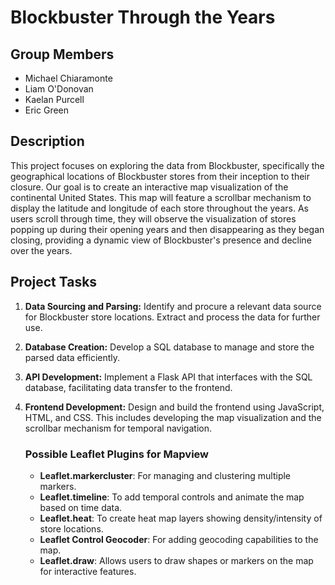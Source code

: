 # Blockbuster Through the Years

## Group Members
- Michael Chiaramonte
- Liam O'Donovan
- Kaelan Purcell
- Eric Green

## Description
This project focuses on exploring the data from Blockbuster, specifically the geographical locations of Blockbuster stores from their inception to their closure. Our goal is to create an interactive map visualization of the continental United States. This map will feature a scrollbar mechanism to display the latitude and longitude of each store throughout the years. As users scroll through time, they will observe the visualization of stores popping up during their opening years and then disappearing as they began closing, providing a dynamic view of Blockbuster's presence and decline over the years.

## Project Tasks
1. **Data Sourcing and Parsing:** Identify and procure a relevant data source for Blockbuster store locations. Extract and process the data for further use.
2. **Database Creation:** Develop a SQL database to manage and store the parsed data efficiently.
3. **API Development:** Implement a Flask API that interfaces with the SQL database, facilitating data transfer to the frontend.
4. **Frontend Development:** Design and build the frontend using JavaScript, HTML, and CSS. This includes developing the map visualization and the scrollbar mechanism for temporal navigation.

    ### Possible Leaflet Plugins for Mapview
    - **Leaflet.markercluster**: For managing and clustering multiple markers.
    - **Leaflet.timeline**: To add temporal controls and animate the map based on time data.
    - **Leaflet.heat**: To create heat map layers showing density/intensity of store locations.
    - **Leaflet Control Geocoder**: For adding geocoding capabilities to the map.
    - **Leaflet.draw**: Allows users to draw shapes or markers on the map for interactive features.

